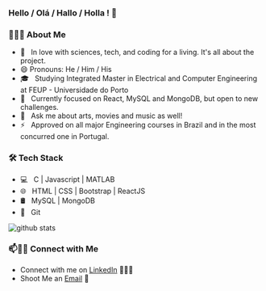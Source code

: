 ### Hello / Olá / Hallo / Holla ! 👋


<h3> 👨🏻‍💻 About Me </h3>

- 🤔 &nbsp; In love with sciences, tech, and coding for a living. It's all about the project.
- 😄 Pronouns: He / Him / His
- 🎓 &nbsp; Studying Integrated Master in Electrical and Computer Engineering at FEUP - Universidade do Porto
- 🌱 &nbsp; Currently focused on React, MySQL and MongoDB, but open to new challenges.
- 💬 &nbsp; Ask me about arts, movies and music as well! 
- ⚡ &nbsp; Approved on all major Engineering courses in Brazil and in the most concurred one in Portugal.


<h3>🛠 Tech Stack</h3>

- 💻 &nbsp; C | Javascript | MATLAB 
- 🌐 &nbsp; HTML | CSS | Bootstrap | ReactJS
- 🛢 &nbsp; MySQL | MongoDB
- 🔧 &nbsp; Git 


![github stats](https://github-readme-stats.vercel.app/api?username=onlyArsh&show_icons=true)

### 📫🤝🏻 Connect with Me

 - Connect with me on [LinkedIn](https://www.linkedin.com/in/jo%C3%A3o-pedro-bugarin-138924193/) 👨🏻‍💻
 - Shoot Me an [Email](mailto:joaopbugarin@gmail.com) 💌
